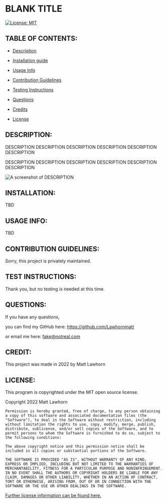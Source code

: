 # BLANK TITLE
  [![License: MIT](https://img.shields.io/badge/License-MIT-yellow.svg)](https://opensource.org/licenses/MIT)

## TABLE OF CONTENTS:

* [Description](#DESCRIPTION)

* [Installation guide](#INSTALLATION) 

* [Usage Info](#USAGEINFO) 

* [Contribution Guidelines](#CONTRIBUTIONGUIDELINES) 

* [Testing Instructions](#TESTINSTRUCTIONS) 

* [Questions](#QUESTIONS)

* [Credits](#CREDIT)

* [License](#LICENSE)


## DESCRIPTION:

DESCRIPTION DESCRIPTION DESCRIPTION DESCRIPTION DESCRIPTION DESCRIPTION

DESCRIPTION DESCRIPTION DESCRIPTION DESCRIPTION DESCRIPTION DESCRIPTION

<img src='INSERT PATH TO SCREENSHOT HERE' alt='A screenshot of DESCRIPTION'/>

## INSTALLATION:

TBD

## USAGE INFO:

TBD

## CONTRIBUTION GUIDELINES:

Sorry, this project is privately maintained.

## TEST INSTRUCTIONS:

Thank you, but no testing is needed at this time.

## QUESTIONS:

If you have any questions,

you can find my GitHub here: https://github.com/Lawhornmatt

or email me here: fake@notreal.com

## CREDIT:

This project was made in 2022 by Matt Lawhorn

## LICENSE:

This program is copyrighted under the MIT open source license.

Copyright 2022 Matt Lawhorn

    Permission is hereby granted, free of charge, to any person obtaining a copy of this software and associated documentation files (the "Software"), to deal in the Software without restriction, including without limitation the rights to use, copy, modify, merge, publish, distribute, sublicense, and/or sell copies of the Software, and to permit persons to whom the Software is furnished to do so, subject to the following conditions:
    
    The above copyright notice and this permission notice shall be included in all copies or substantial portions of the Software.
    
    THE SOFTWARE IS PROVIDED "AS IS", WITHOUT WARRANTY OF ANY KIND, EXPRESS OR IMPLIED, INCLUDING BUT NOT LIMITED TO THE WARRANTIES OF MERCHANTABILITY, FITNESS FOR A PARTICULAR PURPOSE AND NONINFRINGEMENT. IN NO EVENT SHALL THE AUTHORS OR COPYRIGHT HOLDERS BE LIABLE FOR ANY CLAIM, DAMAGES OR OTHER LIABILITY, WHETHER IN AN ACTION OF CONTRACT, TORT OR OTHERWISE, ARISING FROM, OUT OF OR IN CONNECTION WITH THE SOFTWARE OR THE USE OR OTHER DEALINGS IN THE SOFTWARE.

[Further license information can be found here.](https://opensource.org/licenses/MIT)

